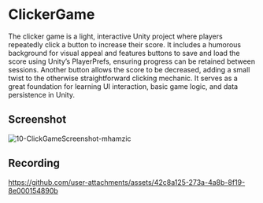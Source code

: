# ClickerGame 

The clicker game is a light, interactive Unity project where players repeatedly click a button to increase their score. It includes a humorous background for visual appeal and features buttons to save and load the score using Unity’s PlayerPrefs, ensuring progress can be retained between sessions. Another button allows the score to be decreased, adding a small twist to the otherwise straightforward clicking mechanic. It serves as a great foundation for learning UI interaction, basic game logic, and data persistence in Unity.

## Screenshot


![10-ClickGameScreenshot-mhamzic](https://github.com/user-attachments/assets/267c52e2-d686-44bf-a11c-94549080f4bf)


## Recording 


https://github.com/user-attachments/assets/42c8a125-273a-4a8b-8f19-8e000154890b




